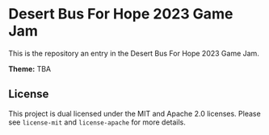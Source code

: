# Desert Bus For Hope 2023 Game Jam

This is the repository an entry in the Desert Bus For Hope 2023 Game Jam.

**Theme:** TBA

## License

This project is dual licensed under the MIT and Apache 2.0 licenses. Please see `license-mit` and `license-apache` for more details.